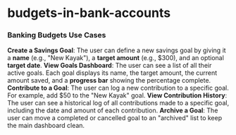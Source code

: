 # budgets-in-bank-accounts
### Banking Budgets Use Cases

**Create a Savings Goal**: The user can define a new savings goal by giving it a **name** (e.g., "New Kayak"), a **target amount** (e.g., $300), and an optional **target date**.
**View Goals Dashboard**: The user can see a list of all their active goals. Each goal displays its name, the target amount, the current amount saved, and a **progress bar** showing the percentage complete.
**Contribute to a Goal**: The user can log a new contribution to a specific goal. For example, add $50 to the "New Kayak" goal.
**View Contribution History**: The user can see a historical log of all contributions made to a specific goal, including the date and amount of each contribution.
**Archive a Goal**: The user can move a completed or cancelled goal to an "archived" list to keep the main dashboard clean.
